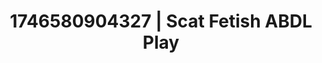 ---
categories:
- AI-generated
- Sapphic desires
- Erogenous zones
- Moonlit passion
- Body positivity
- Bare skin
- ASMR
- Cosplay
image: /assets/images/1746580904327.jpg
layout: post
seo:
  description: Featured content with artistic ABDL Play, Scat Fetish. HD images available.
  keywords: ABDL Play, Scat Fetish
  og_image: /assets/images/1746580904327.jpg
  schema_type: VisualArtwork
tags:
- ABDL Play
- Scat Fetish
- '#1746580904327'
title: 1746580904327 | Scat Fetish ABDL Play
---